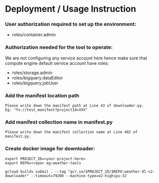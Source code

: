 # Deployment / Usage Instruction 

### User authorization required to set up the environment:
* roles/container.admin

### Authorization needed for the tool to operate:
We are not configuring any service account here hence make sure that compute engine default service account have roles:
* roles/storage.admin
* roles/bigquery.dataEditor
* roles/bigquery.jobUser

### Add the manifest location path
```
Please write down the manifest path at Line 43 of downloader.py.
Eg: "fs://test_manifest?projectId=XXX"
```

### Add manifest collection name in manifest.py
```
Please write down the manifest collection name at Line 482 of manifest.py.
```

### Create docker image for downloader:
```
export PROJECT_ID=<your-project-here>
export REPO=<repo> eg:weather-tools

gcloud builds submit . --tag "gcr.io/$PROJECT_ID/$REPO:weather-dl-v2-downloader" --timeout=79200 --machine-type=e2-highcpu-32
```
